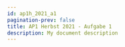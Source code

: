 ```yaml
---
id: ap1h_2021_a1
pagination-prev: false
title: AP1 Herbst 2021 - Aufgabe 1
description: My document description
---
```


